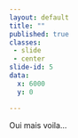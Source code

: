 ```yaml
---
layout: default
title: ""
published: true
classes:
 - slide
 - center
slide-id: 5
data:
  x: 6000
  y: 0

---
```

<p class="margin-top-230px s80">
Oui mais voila...
</p>
